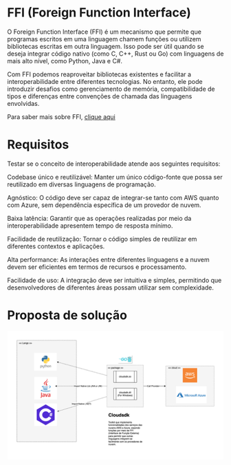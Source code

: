# FFI (Foreign Function Interface)

O Foreign Function Interface (FFI) é um mecanismo que permite que programas escritos em uma linguagem chamem funções ou utilizem bibliotecas escritas em outra linguagem. Isso pode ser útil quando se deseja integrar código nativo (como C, C++, Rust ou Go) com linguagens de mais alto nível, como Python, Java e C#.

Com FFI podemos reaproveitar bibliotecas existentes e facilitar a interoperabilidade entre diferentes tecnologias. No entanto, ele pode introduzir desafios como gerenciamento de memória, compatibilidade de tipos e diferenças entre convenções de chamada das linguagens envolvidas.

Para saber mais sobre FFI, [clique aqui]()

# Requisitos 

Testar se o conceito de interoperabilidade atende aos seguintes requisitos:

Codebase único e reutilizável: Manter um único código-fonte que possa ser reutilizado em diversas linguagens de programação.

Agnóstico: O código deve ser capaz de integrar-se tanto com AWS quanto com Azure, sem dependência específica de um provedor de nuvem.

Baixa latência: Garantir que as operações realizadas por meio da interoperabilidade apresentem tempo de resposta mínimo.

Facilidade de reutilização: Tornar o código simples de reutilizar em diferentes contextos e aplicações.

Alta performance: As interações entre diferentes linguagens e a nuvem devem ser eficientes em termos de recursos e processamento.

Facilidade de uso: A integração deve ser intuitiva e simples, permitindo que desenvolvedores de diferentes áreas possam utilizar sem complexidade.

# Proposta de solução

![proposta](./doc/ffi.drawio.png)




  

